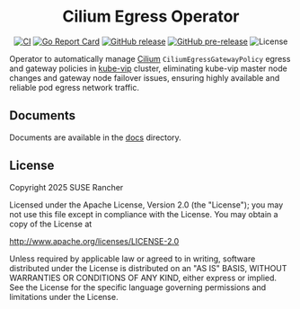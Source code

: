<div align="center">
  <h1>Cilium Egress Operator</h1>
  <p>
    <a href="https://github.com/cnrancher/cilium-egress-operator/actions/workflows/ci.yaml"><img alt="CI" src="https://github.com/cnrancher/cilium-egress-operator/actions/workflows/ci.yaml/badge.svg"></a>
    <a href="https://goreportcard.com/report/github.com/cnrancher/cilium-egress-operator"><img alt="Go Report Card" src="https://goreportcard.com/badge/github.com/cnrancher/cilium-egress-operator"></a>
    <a href="https://github.com/cnrancher/cilium-egress-operator/releases"><img alt="GitHub release" src="https://img.shields.io/github/v/release/cnrancher/cilium-egress-operator?color=default&label=release&logo=github"></a>
    <a href="https://github.com/cnrancher/cilium-egress-operator/releases"><img alt="GitHub pre-release" src="https://img.shields.io/github/v/release/cnrancher/cilium-egress-operator?include_prereleases&label=pre-release&logo=github"></a>
    <img alt="License" src="https://img.shields.io/badge/License-Apache_2.0-blue.svg">
  </p>
</div>

Operator to automatically manage [Cilium](https://docs.cilium.io/en/stable/) `CiliumEgressGatewayPolicy` egress and gateway policies in [kube-vip](https://kube-vip.io) cluster, eliminating kube-vip master node changes and gateway node failover issues, ensuring highly available and reliable pod egress network traffic.

## Documents

Documents are available in the [docs](./docs/README.md) directory.

## License

Copyright 2025 SUSE Rancher

Licensed under the Apache License, Version 2.0 (the "License");
you may not use this file except in compliance with the License.
You may obtain a copy of the License at

http://www.apache.org/licenses/LICENSE-2.0

Unless required by applicable law or agreed to in writing, software
distributed under the License is distributed on an "AS IS" BASIS,
WITHOUT WARRANTIES OR CONDITIONS OF ANY KIND, either express or implied.
See the License for the specific language governing permissions and
limitations under the License.